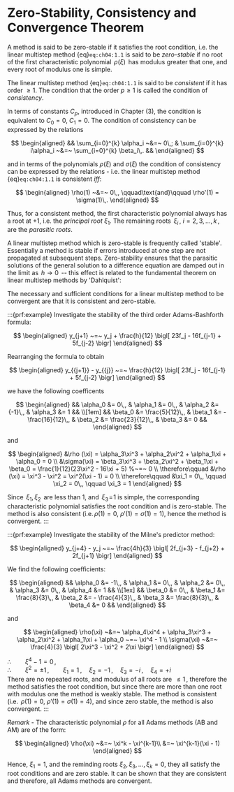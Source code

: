 # Zero-Stability, Consistency and Convergence Theorem

A method is said to be zero-stable if it satisfies the root condition,
i.e. the linear multistep method {eq}`eq:ch04:1.1`
 is said to be *zero-stable* if no root of the
first characteristic polynomial $\,\rho(\xi)\,$ has modulus greater that
one, and every root of modulus one is simple.

The linear multistep method {eq}`eq:ch04:1.1`
 is said to be *consistent* if it has order
$\geq 1$. The condition that the order $p \geq 1$ is called the
condition of *consistency*.

In terms of constants $C_p$, introduced in Chapter (3), the condition is
equivalent to $C_0 = 0$, $C_1 = 0$. The condition of consistency can be
expressed by the relations 

$$
\begin{aligned}
    && \sum_{i=0}^{k}  \alpha_i ~&=~ 0\,;
     & \sum_{i=0}^{k} i\alpha_i ~&=~ \sum_{i=0}^{k} \beta_i\,. &&
\end{aligned}
$$

 and in terms of the polynomials $\rho(\xi)$ and
$\sigma(\xi)$ the condition of consistency can be expressed by the
relations - i.e. the linear multistep method {eq}`eq:ch04:1.1` is consistent *iff*: 

$$
\begin{aligned}
    \rho(1) ~&=~ 0\,, \qquad\text{and}\qquad \rho'(1) = \sigma(1)\,.
\end{aligned}
$$

Thus, for a consistent method, the first characteristic polynomial
always has a root at $+1$, i.e. the *principal root* $\xi_1$. The
remaining roots $\,\xi_i\,, ~i=2,3,\dots,k\,$, are the *parasitic
roots*.

A linear multistep method which is zero-stable is frequently called
'stable'. Essentially a method is stable if errors introduced at one
step are not propagated at subsequent steps. Zero-stability ensures that
the parasitic solutions of the general solution to a difference equation
are damped out in the limit as $\,h \to 0\,$ -- this effect is related
to the fundamental theorem on linear multistep methods by 'Dahlquist':

The necessary and sufficient conditions for a linear multistep method to
be convergent are that it is consistent and zero-stable.

:::{prf:example}
Investigate the stability of the third order Adams-Bashforth formula:


$$
\begin{aligned}
        y_{j+1} ~=~ y_j + \frac{h}{12} \bigl[
            23f_j - 16f_{j-1} + 5f_{j-2}
        \bigr]    
\end{aligned}
$$

 Rearranging the formula to obtain 

$$
\begin{aligned}
        y_{{j+1}} - y_{{j}} ~=~ \frac{h}{12} \bigl[
            23f_j - 16f_{j-1} + 5f_{j-2}
        \bigr]    
\end{aligned}
$$

 we have the following coefficents 

$$
\begin{aligned}
        && \alpha_0 &= 0\,,  & \alpha_1 &= 0\,,
         & \alpha_2 &= {-1}\,, & \alpha_3 &= 1 &&
        \\[1em]
        && \beta_0 &= \frac{5}{12}\,,  & \beta_1 &= -\frac{16}{12}\,,
         & \beta_2 &= \frac{23}{12}\,, & \beta_3 &= 0 &&    
\end{aligned}
$$

 and 

$$
\begin{aligned}
        &\rho (\xi) = \alpha_3\xi^3 + \alpha_2\xi^2 + \alpha_1\xi + \alpha_0 = 0
        \\
        &\sigma(\xi) = \beta_3\xi^3 + \beta_2\xi^2 + \beta_1\xi + \beta_0 = \frac{1}{12}(23\xi^2 - 16\xi + 5) %~=~ 0
        \\
        \therefore\qquad
        &\rho (\xi) = \xi^3 - \xi^2 = \xi^2(\xi - 1) = 0
        \\
        \therefore\qquad &\xi_1 = 0\,, \qquad \xi_2 = 0\,, \qquad \xi_3 = 1    
\end{aligned}
$$

 Since $\,\xi_1,\,\xi_2\,$ are less than $1$, and
$\,\xi_3\!=\!1$ is simple, the corresponding characteristic polynomial
satisfies the root condition and is zero-stable. The method is also
consistent $(\text{i.e.}\,\rho(1) = 0,~ \rho'(1) = \sigma(1) = 1)$,
hence the method is convergent.
:::

:::{prf:example}
Investigate the stability of the Milne's predictor method:

$$
\begin{aligned}
        y_{j+4} - y_j ~=~ \frac{4h}{3} \bigl[
            2f_{j+3} - f_{j+2} + 2f_{j+1}
        \bigr]   
\end{aligned}
$$

 We find the following coefficients: 

$$
\begin{aligned}
        && \alpha_0 &= -1\,,
         & \alpha_1 &= 0\,,
         & \alpha_2 &= 0\,,
         & \alpha_3 &= 0\,,
         & \alpha_4 &= 1 &&
        \\[1ex]
        && \beta_0 &= 0\,,
         & \beta_1 &= \frac{8}{3}\,,
         & \beta_2 &= - \frac{4}{3}\,,
         & \beta_3 &= \frac{8}{3}\,,
         & \beta_4 &= 0 &&    
\end{aligned}
$$

 and 

$$
\begin{aligned}
        \rho(\xi) ~&=~ \alpha_4\xi^4 + \alpha_3\xi^3 + \alpha_2\xi^2 + \alpha_1\xi + \alpha_0 ~=~ \xi^4 - 1
        \\
        \sigma(\xi) ~&=~ \frac{4}{3} \bigl[
            2\xi^3 - \xi^2 + 2\xi
        \bigr]    
\end{aligned}
$$

 $\therefore\qquad \xi^4 - 1 = 0\,,$\
$\therefore\qquad \xi^2 = \pm 1\,,\qquad \xi_1 = 1\,,\quad \xi_2 = -1\,,\quad \xi_3 = -i\,,\quad \xi_4 = +i$\
There are no repeated roots, and modulus of all roots are $\,\leq 1\,$,
therefore the method satisfies the root condition, but since there are
more than one root with modulus one the method is weakly stable. The
method is consistent
$(\text{i.e.}\ \,\rho(1) = 0,~ \rho'(1) = \sigma(1) = 4)$, and since
zero stable, the method is also convergent.
:::

*Remark* - The characteristic polynomial $\rho$ for all Adams methods
(AB and AM) are of the form: 

$$
\begin{aligned}
    \rho(\xi) ~&=~ \xi^k - \xi^{k-1}\\
                &=~ \xi^{k-1}(\xi - 1)
\end{aligned}
$$

 Hence, $\xi_1 = 1$, and the reminding roots
$\xi_2,\xi_3,\dots,\xi_k = 0$, they all satisfy the root conditions and
are zero stable. It can be shown that they are consistent and therefore,
all Adams methods are convergent.
